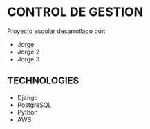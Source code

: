 # CONTROL DE GESTION

Proyecto escolar desarrollado por:

- Jorge
- Jorge 2
- Jorge 3

## TECHNOLOGIES

- Django
- PostgreSQL
- Python
- AWS
